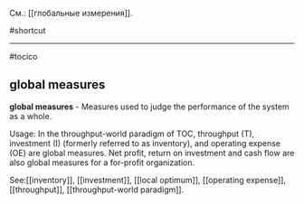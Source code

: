 См.: [[глобальные измерения]].

#shortcut




<hr/>

#tocico

## global measures

<b>global measures</b> - Measures used to judge the performance of the system as a whole. 


Usage: In the throughput-world paradigm of TOC, throughput (T), investment (I) (formerly referred to as inventory), and operating expense (OE) are global measures.  Net profit, return on investment and cash flow are also global measures for a for-profit organization. 



See:[[inventory]], [[investment]], [[local optimum]], [[operating expense]], [[throughput]], [[throughput-world paradigm]].
